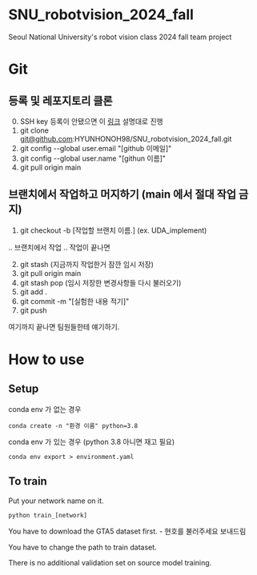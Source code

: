 # SNU_robotvision_2024_fall
Seoul National University's robot vision class 2024 fall team project

# Git
## 등록 및 레포지토리 클론
0. SSH key 등록이 안됐으면 이 [링크] 설명대로 진행
1. git clone git@github.com:HYUNHONOH98/SNU_robotvision_2024_fall.git
2. git config --global user.email "[github 이메일]"
3. git config --global user.name "[githun 이름]"
4. git pull origin main
## 브랜치에서 작업하고 머지하기 (main 에서 절대 작업 금지)
1. git checkout -b [작업할 브랜치 이름.] (ex. UDA_implement)

.. 브랜치에서 작업 .. 작업이 끝나면

2. git stash (지금까지 작업한거 잠깐 임시 저장)
3. git pull origin main
4. git stash pop (임시 저장한 변경사항들 다시 불러오기)
5. git add .
6. git commit -m "[실험한 내용 적기]"
7. git push

여기까지 끝나면 팀원들한테 얘기하기.

# How to use
## Setup
conda env 가 없는 경우

`conda create -n "환경 이름" python=3.8`

conda env 가 있는 경우 (python 3.8 아니면 재고 필요)

`conda env export > environment.yaml`

## To train
Put your network name on it.

`python train_[network]`

You have to download the GTA5 dataset first. - 현호를 불러주세요 보내드림

You have to change the path to train dataset.

There is no additional validation set on source model training.

[링크]: https://docs.github.com/ko/authentication/connecting-to-github-with-ssh/generating-a-new-ssh-key-and-adding-it-to-the-ssh-agent/